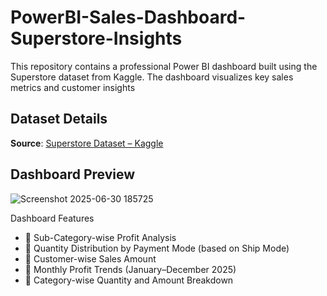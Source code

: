 # PowerBI-Sales-Dashboard-Superstore-Insights
This repository contains a professional Power BI dashboard built using the Superstore dataset from Kaggle. The dashboard visualizes key sales metrics and customer insights 

##  Dataset Details

**Source**: [Superstore Dataset – Kaggle](https://www.kaggle.com/datasets/vivek468/superstore-dataset-final)

## Dashboard Preview

![Screenshot 2025-06-30 185725](https://github.com/user-attachments/assets/a9f9b079-c6c2-49c3-a195-7332cc58ef79)


 Dashboard Features

- 🔹 Sub-Category-wise Profit Analysis
- 🔹 Quantity Distribution by Payment Mode (based on Ship Mode)
- 🔹 Customer-wise Sales Amount
- 🔹 Monthly Profit Trends (January–December 2025)
- 🔹 Category-wise Quantity and Amount Breakdown

